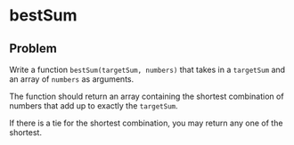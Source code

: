 # bestSum

## Problem

Write a function `bestSum(targetSum, numbers)` that takes in a `targetSum` and an array of `numbers` as arguments.

The function should return an array containing the shortest combination of numbers that add up to exactly the `targetSum`.

If there is a tie for the shortest combination, you may return any one of the shortest. 